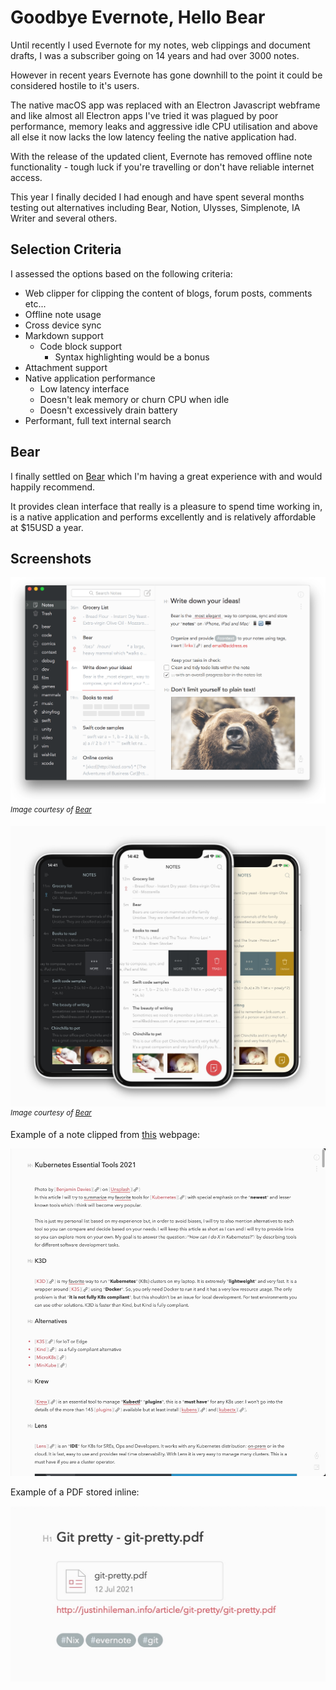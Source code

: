 # Goodbye Evernote, Hello Bear



Until recently I used Evernote for my notes, web clippings and document drafts, I was a subscriber going on 14 years and had over 3000 notes.

However in recent years Evernote has gone downhill to the point it could be considered hostile to it's users.

The native macOS app was replaced with an Electron Javascript webframe and like almost all Electron apps I've tried it was plagued by poor performance, memory leaks and aggressive idle CPU utilisation and above all else it now lacks the low latency feeling the native application had.

With the release of the updated client, Evernote has removed offline note functionality - tough luck if you're travelling or don't have reliable internet access.

This year I finally decided I had enough and have spent several months testing out alternatives including Bear, Notion, Ulysses, Simplenote, IA Writer and several others.

## Selection Criteria

I assessed the options based on the following criteria:

- Web clipper for clipping the content of blogs, forum posts, comments etc...
- Offline note usage
- Cross device sync
- Markdown support
  - Code block support
    - Syntax highlighting would be a bonus
- Attachment support
- Native application performance
  - Low latency interface
  - Doesn't leak memory or churn CPU when idle
  - Doesn't excessively drain battery
- Performant, full text internal search

## Bear

I finally settled on [Bear](https://bear.app) which I'm having a great experience with and would happily recommend.

It provides clean interface that really is a pleasure to spend time working in, is a native application and performs excellently and is relatively affordable at $15USD a year.

## Screenshots

![](https://github.com/sammcj/smcleod_files/blob/master/images/evernote_bear_2021/bear_header-mac-screenshot.png?raw=true)
<sup>_Image courtesy of [Bear](https://bear.app)_</sup>

![](https://github.com/sammcj/smcleod_files/blob/master/images/evernote_bear_2021/bear_feature-themes.jpg?raw=true)
<sup>_Image courtesy of [Bear](https://bear.app)_</sup>

Example of a note clipped from [this](https://itnext.io/kubernetes-essential-tools-2021-def12e84c572) webpage:

![](https://github.com/sammcj/smcleod_files/blob/master/images/evernote_bear_2021/bear_web_clipper.jpg?raw=true)

Example of a PDF stored inline:

![](https://github.com/sammcj/smcleod_files/blob/master/images/evernote_bear_2021/bear_pdf_attachment.jpg?raw=true)

